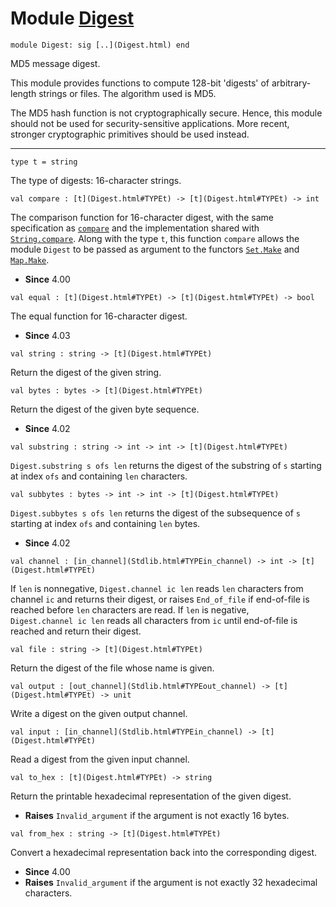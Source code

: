 # Module [Digest](type_Digest.html)


```
module Digest: sig [..](Digest.html) end
```


MD5 message digest.


This module provides functions to compute 128-bit 'digests' of
 arbitrary-length strings or files. The algorithm used is MD5.


The MD5 hash function is not cryptographically secure.
 Hence, this module should not be used for security-sensitive
 applications. More recent, stronger cryptographic primitives
 should be used instead.





---


```
type t = string 
```


The type of digests: 16-character strings.




```
val compare : [t](Digest.html#TYPEt) -> [t](Digest.html#TYPEt) -> int
```


The comparison function for 16-character digest, with the same
 specification as [`compare`](Stdlib.html#VALcompare) and the implementation
 shared with [`String.compare`](String.html#VALcompare). Along with the type `t`, this
 function `compare` allows the module `Digest` to be passed as
 argument to the functors [`Set.Make`](Set.Make.html) and [`Map.Make`](Map.Make.html).



* **Since** 4.00



```
val equal : [t](Digest.html#TYPEt) -> [t](Digest.html#TYPEt) -> bool
```


The equal function for 16-character digest.



* **Since** 4.03



```
val string : string -> [t](Digest.html#TYPEt)
```


Return the digest of the given string.




```
val bytes : bytes -> [t](Digest.html#TYPEt)
```


Return the digest of the given byte sequence.



* **Since** 4.02



```
val substring : string -> int -> int -> [t](Digest.html#TYPEt)
```


`Digest.substring s ofs len` returns the digest of the substring
 of `s` starting at index `ofs` and containing `len` characters.




```
val subbytes : bytes -> int -> int -> [t](Digest.html#TYPEt)
```


`Digest.subbytes s ofs len` returns the digest of the subsequence
 of `s` starting at index `ofs` and containing `len` bytes.



* **Since** 4.02



```
val channel : [in_channel](Stdlib.html#TYPEin_channel) -> int -> [t](Digest.html#TYPEt)
```


If `len` is nonnegative, `Digest.channel ic len` reads `len`
 characters from channel `ic` and returns their digest, or raises
 `End_of_file` if end-of-file is reached before `len` characters
 are read. If `len` is negative, `Digest.channel ic len` reads
 all characters from `ic` until end-of-file is reached and return
 their digest.




```
val file : string -> [t](Digest.html#TYPEt)
```


Return the digest of the file whose name is given.




```
val output : [out_channel](Stdlib.html#TYPEout_channel) -> [t](Digest.html#TYPEt) -> unit
```


Write a digest on the given output channel.




```
val input : [in_channel](Stdlib.html#TYPEin_channel) -> [t](Digest.html#TYPEt)
```


Read a digest from the given input channel.




```
val to_hex : [t](Digest.html#TYPEt) -> string
```


Return the printable hexadecimal representation of the given digest.



* **Raises** `Invalid_argument` if the argument is not exactly 16 bytes.



```
val from_hex : string -> [t](Digest.html#TYPEt)
```


Convert a hexadecimal representation back into the corresponding digest.



* **Since** 4.00
* **Raises** `Invalid_argument` if the argument is not exactly 32 hexadecimal
 characters.



